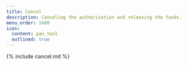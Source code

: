 ```yaml
---
title: Cancel
description: Canceling the authorization and releasing the funds.
menu_order: 1400
icon:
  content: pan_tool
  outlined: true
---
```


{% include cancel.md %}

